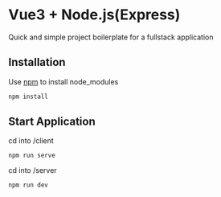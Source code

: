 # Vue3 + Node.js(Express)

Quick and simple project boilerplate for a fullstack application

## Installation

Use [npm](https://www.npmjs.com/) to install node_modules

```bash
npm install
```

## Start Application
cd into /client
```
npm run serve
```
cd into /server
```
npm run dev
```
